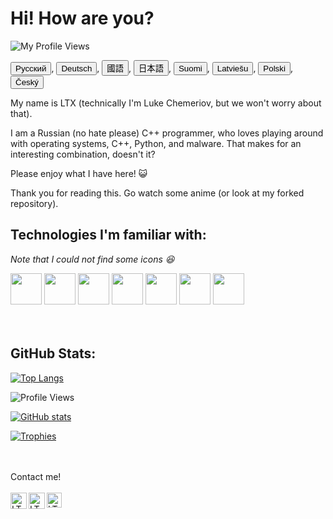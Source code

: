 
<h1> Hi! How are you?</h1>
<p align="left"> <img src=https://komarev.com/ghpvc/?username=LukeChemeriov alt="My Profile Views"> </p>

<a href="https://github.com/LukeChemeriov/LukeChemeriov/blob/main/RussianTranslation.md"><button>Русский</button></a>, 
<a href="https://github.com/LukeChemeriov/LukeChemeriov/blob/main/GermanTranslation.md"><button>Deutsch</button></a>, 
<a href="https://github.com/LukeChemeriov/LukeChemeriov/blob/main/ChineseTranslation.md"><button>國語</button></a>, 
<a href="https://github.com/LukeChemeriov/LukeChemeriov/blob/main/JapaneseTranslation.md"><button>日本語</button></a>, 
<a href="https://github.com/LukeChemeriov/LukeChemeriov/blob/main/FinnishTranslation.md"><button>Suomi</button></a>, 
<a href="https://github.com/LukeChemeriov/LukeChemeriov/blob/main/LatvianTranslation.md"><button>Latviešu</button></a>, 
<a href="https://github.com/LukeChemeriov/LukeChemeriov/blob/main/PolishTranslation.md"><button>Polski</button></a>, 
<a href="https://github.com/LukeChemeriov/LukeChemeriov/blob/main/CzechTranslation.md"><button>Český</button></a>







My name is LTX (technically I'm Luke Chemeriov, but we won't worry about that).

I am a Russian (no hate please) C++ programmer, who loves playing around with operating systems, C++, Python, and malware. That makes for an interesting combination, doesn't it?

Please enjoy what I have here! 😺

Thank you for reading this. Go watch some anime (or look at my forked repository).


<h2>Technologies I'm familiar with:</h2> 
<i>Note that I could not find some icons 😆</i>


<code><a href="https://img.unocero.com/2017/09/creador-cmasmas.jpg" target="_blank"><img height="50" src="https://upload.wikimedia.org/wikipedia/commons/3/35/The_C_Programming_Language_logo.svg"></a></code>
<code><a href="https://www.python.org/" target="_blank"><img height="50" src="https://www.vectorlogo.zone/logos/python/python-ar21.svg"></a></code>
<code><a href="https://www.java.com/en/" target="_blank"><img height="50" src="https://www.vectorlogo.zone/logos/java/java-ar21.svg"></a></code>
<code><a href="https://git-scm.com/" target="_blank"><img height="50" src="https://www.vectorlogo.zone/logos/git-scm/git-scm-ar21.svg"></a></code>
<code><a href="https://www.json.org/" target="_blank"><img height="50" src="https://www.vectorlogo.zone/logos/json/json-ar21.svg"></a></code>
<code><a href="https://www.linux.org/" target="_blank"><img height="50" src="https://www.vectorlogo.zone/logos/gnu_bash/gnu_bash-official.svg"></a></code>
<code><a href="https://www.ubuntu.org/" target="_blank"><img height="50" src="https://www.vectorlogo.zone/logos/ubuntu/ubuntu-ar21.svg"></a></code>
<br>
<br>
<br>
<h2>GitHub Stats:</h2>

[![Top Langs](https://github-readme-stats.vercel.app/api/top-langs/?username=LukeChemeriov)](https://github.com/LukeChemeriov)

![Profile Views](https://komarev.com/ghpvc/?username=LukeChemeriov)

[![GitHub stats](https://github-readme-stats.vercel.app/api?username=LukeChemeriov)](https://github.com/LukeChemeriov)

[![Trophies](https://github-profile-trophy.vercel.app/?username=LukeChemeriov&theme=nord)](https://github.com/LukeChemeriov)

<br>
<br>
Contact me!
<br>
<br> 
  <a href="mailto:chemeriov@gmail.com" target="_blank">
    <img align="left" alt="LTX - Gmail" width="26px" src="https://www.vectorlogo.zone/logos/gmail/gmail-icon.svg" />
  </a>
  <a href="(http://tiny.cc/NexTwitter" target="_blank">
    <img align="left" alt="LTX - Twitter" width="26px" src="https://www.vectorlogo.zone/logos/twitter/twitter-official.svg" />
  </a>
  <a href="https://LukeChemeriov.github.io/" target="_blank">
    <img align="left" alt="LTX - GitHub Pages" width="24px" src="https://vectorlogo.zone/logos/github/github-icon.svg"  />
  </a>
